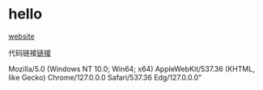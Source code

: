 # hello
[website](https://spider-gitee.github.io)

代码链接[链接](https://gitee.com/liu-qiyuan-jason/spider.git)

Mozilla/5.0 (Windows NT 10.0; Win64; x64) AppleWebKit/537.36 (KHTML, like Gecko) Chrome/127.0.0.0 Safari/537.36 Edg/127.0.0.0"
